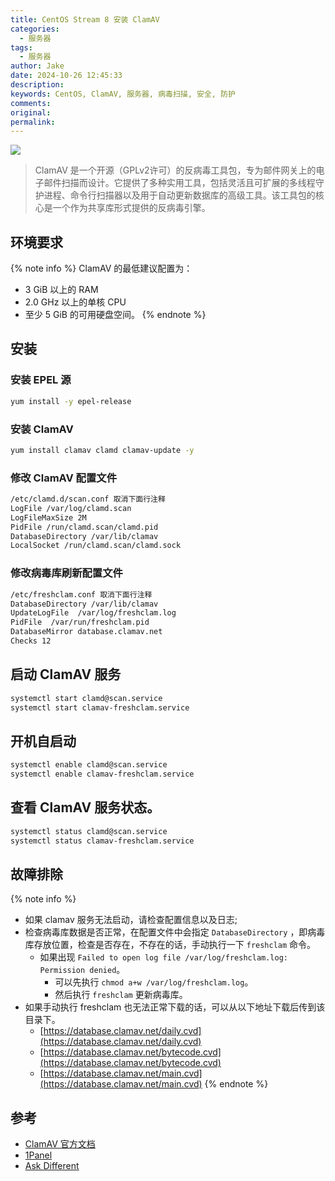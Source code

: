 ```yaml
---
title: CentOS Stream 8 安装 ClamAV
categories:
  - 服务器
tags:
  - 服务器
author: Jake
date: 2024-10-26 12:45:33
description:
keywords: CentOS, ClamAV, 服务器, 病毒扫描, 安全, 防护
comments:
original:
permalink:
---
```


![](/images/CentOS-Stream-8-安装-ClamAV/ClamAV-An-open-source-anti-virus-for-your-linux-server-min.webp)

> ClamAV 是一个开源（GPLv2许可）的反病毒工具包，专为邮件网关上的电子邮件扫描而设计。它提供了多种实用工具，包括灵活且可扩展的多线程守护进程、命令行扫描器以及用于自动更新数据库的高级工具。该工具包的核心是一个作为共享库形式提供的反病毒引擎。

<!--more-->

## 环境要求

{% note info %}
ClamAV 的最低建议配置为：
- 3 GiB 以上的 RAM
- 2.0 GHz 以上的单核 CPU
- 至少 5 GiB 的可用硬盘空间。
{% endnote %}

## 安装

### 安装 EPEL 源

```bash
yum install -y epel-release
```

### 安装 ClamAV

```bash
yum install clamav clamd clamav-update -y
```

### 修改 ClamAV 配置文件

```bash
/etc/clamd.d/scan.conf 取消下面行注释
LogFile /var/log/clamd.scan
LogFileMaxSize 2M
PidFile /run/clamd.scan/clamd.pid
DatabaseDirectory /var/lib/clamav
LocalSocket /run/clamd.scan/clamd.sock
```

### 修改病毒库刷新配置文件

```bash
/etc/freshclam.conf 取消下面行注释
DatabaseDirectory /var/lib/clamav
UpdateLogFile  /var/log/freshclam.log
PidFile  /var/run/freshclam.pid
DatabaseMirror database.clamav.net
Checks 12
```

## 启动 ClamAV 服务

```bash
systemctl start clamd@scan.service
systemctl start clamav-freshclam.service
```

## 开机自启动

```bash
systemctl enable clamd@scan.service
systemctl enable clamav-freshclam.service
```

## 查看 ClamAV 服务状态。

```bash
systemctl status clamd@scan.service
systemctl status clamav-freshclam.service
```

## 故障排除

{% note info %}
- 如果 clamav 服务无法启动，请检查配置信息以及日志;
- 检查病毒库数据是否正常，在配置文件中会指定 `DatabaseDirectory` ，即病毒库存放位置，检查是否存在，不存在的话，手动执行一下 `freshclam` 命令。
  - 如果出现 `Failed to open log file /var/log/freshclam.log: Permission denied`。
    - 可以先执行 `chmod a+w /var/log/freshclam.log`。
    - 然后执行 `freshclam` 更新病毒库。
- 如果手动执行 freshclam 也无法正常下载的话，可以从以下地址下载后传到该目录下。
  - [https://database.clamav.net/daily.cvd](https://database.clamav.net/daily.cvd)
  - [https://database.clamav.net/bytecode.cvd](https://database.clamav.net/bytecode.cvd)
  - [https://database.clamav.net/main.cvd](https://database.clamav.net/main.cvd)
{% endnote %}

## 参考

- [ClamAV 官方文档](https://docs.clamav.net/)
- [1Panel](https://1panel.cn/docs/user_manual/toolbox/clam/)
- [Ask Different](https://apple.stackexchange.com/questions/475478/clamav-configuration-failed-to-open-log-file-var-log-freshclam-log)
